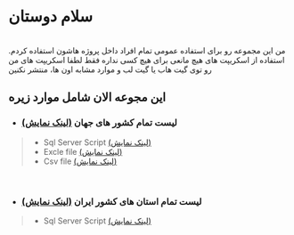 # سلام دوستان
<br>
من این مجموعه رو برای استفاده عمومی تمام افراد داخل پروژه هاشون استفاده کردم. استفاده از اسکریپت های هیچ مانعی برای هیچ کسی نداره فقط لطفا اسکریپت های من رو توی گیت هاب یا گیت لب و موارد مشابه اون ها، منتشر نکنین
<br>

## این مجوعه الان شامل موارد زیره

- ### لیست تمام کشور های جهان [(لینک نمایش)](https://github.com/mzeynali-ir/BasicInformation/tree/main/Countries)
> * Sql Server Script [(لینک نمایش)](https://github.com/mzeynali-ir/BasicInformation/tree/main/Countries/SqlServer)
> * Excle file [(لینک نمایش)](https://github.com/mzeynali-ir/BasicInformation/tree/main/Countries/Excel)
> * Csv file [(لینک نمایش)](https://github.com/mzeynali-ir/BasicInformation/tree/main/Countries/Csv)

<br>

- ### لیست تمام استان های کشور ایران [(لینک نمایش)](https://github.com/mzeynali-ir/BasicInformation/tree/main/Provinces)
> * Sql Server Script [(لینک نمایش)](https://github.com/mzeynali-ir/BasicInformation/tree/main/Provinces/SqlServer)
